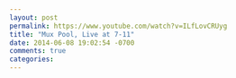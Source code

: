 ```yaml
---
layout: post
permalink: https://www.youtube.com/watch?v=ILfLovCRUyg
title: "Mux Pool, Live at 7-11"
date: 2014-06-08 19:02:54 -0700
comments: true
categories: 
---
```

